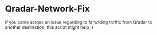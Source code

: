 # Qradar-Network-Fix
if you came across an issue regarding to farwrding traffic from Qradar to another destination, this script might help :)

